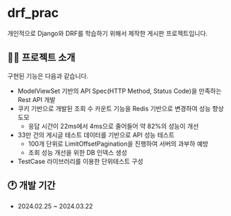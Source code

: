# drf_prac
개인적으로 Django와 DRF를 학습하기 위해서 제작한 게시판 프로젝트입니다.

## 👨‍🏫 프로젝트 소개
구현된 기능은 다음과 같습니다.

- ModelViewSet 기반의 API Spec(HTTP Method, Status Code)을 만족하는 Rest API 개발
- 쿠키 기반으로 개발된 조회 수 카운트 기능을 Redis 기반으로 변경하여 성능 향상 도모
  - 응답 시간이 22ms에서 4ms으로 줄어들어 약 82%의 성능이 개선
- 33만 건의 게시글 테스트 데이터를 기반으로 API 성능 테스트
  - 100개 단위로 LimitOffsetPagination을 진행하여 서버의 과부하 예방
  - 조회 성능 개선을 위한 DB 인덱스 생성
- TestCase 라이브러리를 이용한 단위테스트 구성

## 🕐 개발 기간
- 2024.02.25 ~ 2024.03.22
